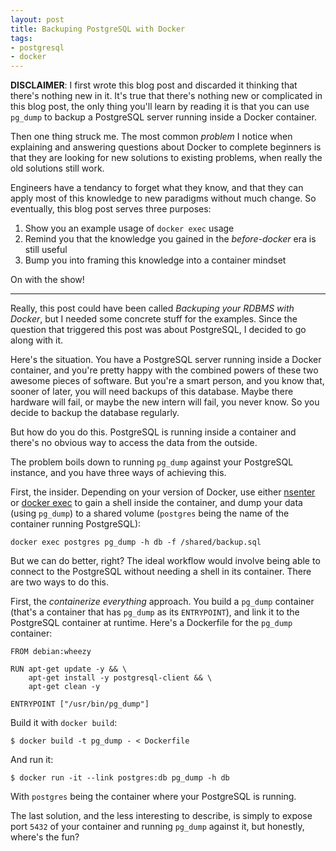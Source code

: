 ```yaml
---
layout: post
title: Backuping PostgreSQL with Docker
tags:
- postgresql
- docker
---
```


**DISCLAIMER**: I first wrote this blog post and discarded it thinking that there's nothing new in it. It's true that there's nothing new or complicated in this blog post, the only thing you'll learn by reading it is that you can use `pg_dump` to backup a PostgreSQL server running inside a Docker container.

Then one thing struck me. The most common *problem* I notice when explaining and answering questions about Docker to complete beginners is that they are looking for new solutions to existing problems, when really the old solutions still work.

Engineers have a tendancy to forget what they know, and that they can apply most of this knowledge to new paradigms without much change. So eventually, this blog post serves three purposes:

1. Show you an example usage of `docker exec` usage
2. Remind you that the knowledge you gained in the *before-docker* era is still useful
3. Bump you into framing this knowledge into a container mindset

On with the show!

---

Really, this post could have been called *Backuping your RDBMS with Docker*, but I needed some concrete stuff for the examples. Since the question that triggered this post was about PostgreSQL, I decided to go along with it.

Here's the situation. You have a PostgreSQL server running inside a Docker container, and you're pretty happy with the combined powers of these two awesome pieces of software. But you're a smart person, and you know that, sooner of later, you will need backups of this database. Maybe there hardware will fail, or maybe the new intern will fail, you never know. So you decide to backup the database regularly.

But how do you do this. PostgreSQL is running inside a container and there's no obvious way to access the data from the outside.

The problem boils down to running `pg_dump` against your PostgreSQL instance, and you have three ways of achieving this.

First, the insider. Depending on your version of Docker, use either [nsenter](https://github.com/jpetazzo/nsenter) or [docker exec](http://docs.docker.com/reference/commandline/cli/#exec) to gain a shell inside the container, and dump your data (using `pg_dump`) to a shared volume (`postgres` being the name of the container running PostgreSQL):

    docker exec postgres pg_dump -h db -f /shared/backup.sql

But we can do better, right? The ideal workflow would involve being able to connect to the PostgreSQL without needing a shell in its container. There are two ways to do this.

First, the *containerize everything* approach. You build a `pg_dump` container (that's a container that has `pg_dump` as its `ENTRYPOINT`), and link it to the PostgreSQL container at runtime. Here's a Dockerfile for the `pg_dump` container:

    FROM debian:wheezy

    RUN apt-get update -y && \
        apt-get install -y postgresql-client && \
        apt-get clean -y

    ENTRYPOINT ["/usr/bin/pg_dump"]

Build it with `docker build`:

    $ docker build -t pg_dump - < Dockerfile

And run it:

    $ docker run -it --link postgres:db pg_dump -h db

With `postgres` being the container where your PostgreSQL is running.

The last solution, and the less interesting to describe, is simply to expose port `5432` of your container and running `pg_dump` against it, but honestly, where's the fun?